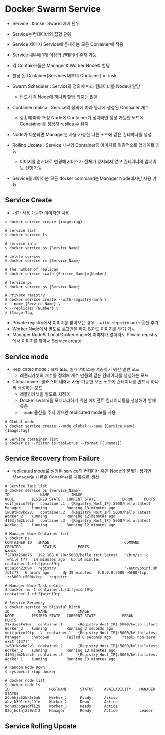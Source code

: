# Docker Swarm Service
- Service : Docker Swarm 제어 단위
- Service는 컨테이너의 집합 단위
- Service 제어 시 Service에 존재하는 모든 Container에 적용
- Service 내부에 1개 이상의 컨태이너 존재 가능
- 각 Container들은 Manager & Worker Node에 할당
- 할당 된 Container(Services 내부의 Container) = Task

- Swarm Scheduler : Service의 정의에 따라 컨테이너를 Node에 할당
  - 반드시 각 Node에 하나씩 할당 되지는 않음
- Container replica : Service의 정의에 따라 동시에 생성된 Contianer 개수
  - 상황에 따라 특정 Node에 Container가 정지되면 생성 가능한 노드에 Conatainer를 생성해 replica 수 유지
- Node가 다운되면 Manager는 사용 가능한 다른 노드에 같은 컨테이너를 생성
- Rolling Update : Service 내부의 Container의 이미지를 일괄적으로 업데이트 가능
  - 이미지를 순서대로 변경해 서비스가 전체가 정지되지 않고 컨테이너의 업데이트 진행 가능

- Service를 제어하는 모든 docker command는 Manager Node에서만 사용 가능

## Service Create
- `-d`가 사용 가능한 이미지만 사용
```shell
$ docker service create {Image:Tag}

# service list
$ docker service ls

# service info
$ docker service ps {Service_Name}

# delete service
$ docker service rm {Service_Name}

# the number of replicas
$ docker service scale {Service_Name}={Number}

# service ps
$ docker service ps {Service_Name}
```

```shell
# Private registry
$ docker service create --with-registry-auth \
> --name {Service_Name} \
> --replicass {Number} \
> {Image:Tag}
```
- Private registry에서 이미지를 받아오는 경우 `--with-registry-auth` 옵션 추가
- Worker Node에서 별도로 로그인을 하지 않아도 이미지를 받기 가능
- Manager Node의 Local Docker engin에 이미지가 없더라도 Private registry에서 이미지를 찾아서 Service create

## Service mode
- Replicated mode : 복제 모드, 실제 서비스를 제공하기 위한 일반 모드
  - 레플리카셋의 개수를 정의해 개수 만큼의 같은 컨테이너를 생성하는 모드
- Global mode : 클러스터 내에서 사용 가능한 모든 노드에 컨테이너를 반드시 하나씩 생성하는 모드
  - 레플리카셋을 별도로 지정 X
  - Docker swarm을 모니터리하기 위한 에이전트 컨테이너등을 생성해야 할때 유용
  - `--mode` 옵션을 주지 않으면 replicated mode를 사용
```shell
# Global mode
$ docker service create --mode global --name {Service_Name} {Image:Tag}

# Service container list
$ docker ps --filter is-task=true --format {{.Names}}
```

## Service Recovery from Failure
- replicated mode로 설정된 service의 컨테이너 혹은 Node의 문제가 생기면 Manager는 새로운 Conatiner를 자동으로 생성
```shell
# Service Task list
$ docker service ps {Service_Name}
ID              NAME          IMAGE                                  NODE        DESIRED STATE   CURRENT STATE            ERROR     PORTS
vdifjwicnf9tp   conatiner.1   {Registry_Host_IP}:5000/hello:latest   Manager     Running         Running 13 minutes ago             
iw39tkdvkd2v3   container.2   {Registry_Host_IP}:5000/hello:latest   Worker_2    Running         Running 12 minutes ago             
4103jfm2kldc0   container.3   {Registry_Host_IP}:5000/hello:latest   Worker_1    Running         Running 12 minutes ago             
```

```shell
# Manager Node Container list
$ docker ps
CONTAINER ID   IMAGE                                  COMMAND                   CREATED          STATUS          PORTS                                       NAMES
f2783a268e76   192.168.0.104:5000/hello_test:latest   "/bin/sh -c 'while t??   14 minutes ago   Up 14 minutes                                               container.1.vdifjwicnf9tp
853aidh22094   registry                               "/entrypoint.sh /etc??   6 hours ago      Up 39 minutes   0.0.0.0:5000->5000/tcp, :::5000->5000/tcp   registry
```

```shell
# Manager Node Task delete
$ docker rm -f container.1.vdifjwicnf9tp
container.1.vdifjwicnf9tp
```

```shell
# Service Recovery
$ docker service ps blissful_kirch
ID             NAME              IMAGE                                  NODE        DESIRED STATE   CURRENT STATE            ERROR                         PORTS
38xdze58e2ws   container.1       {Registry_Host_IP}:5000/hello:latest   Worker_3    Running         Running 3 seconds ago                                  
vdifjwicnf9tp   \_ container.1   {Registry_Host_IP}:5000/hello:latest   Manager     Shutdown        Failed 8 seconds ago     "task: non-zero exit (137)"   
iw39tkdvkd2v3  container.2       {Registry_Host_IP}:5000/hello:latest   Worker_2    Running         Running 13 minutes ago                                 
4103jfm2kldc0  container.3       {Registry_Host_IP}:5000/hello:latest   Worker_1    Running         Running 13 minutes ago                                 
```

```shell
# Random Node Down
$ systmectl stop docker

# docker node list
$ docker node ls
ID                  HOSTNAME      STATUS     AVAILABILITY    MANAGER           STATUS
29ehkjo83bh3o8ab    Worker_1      Ready      Actice
abvjk391fnkj391m    Worker_2      Down       Actice
mdn093bgasdfhi29    Worker_3      Ready      Actice
02ujhdfnj239ddf2    Manager       Ready      Actice          Leader
```

## Service Rolling Update